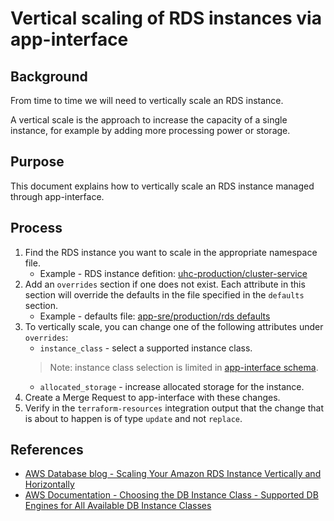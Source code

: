# Vertical scaling of RDS instances via app-interface

## Background

From time to time we will need to vertically scale an RDS instance.

A vertical scale is the approach to increase the capacity of a single instance, for example by adding more processing power or storage.

## Purpose

This document explains how to vertically scale an RDS instance managed through app-interface.

## Process

1. Find the RDS instance you want to scale in the appropriate namespace file.
    * Example - RDS instance defition: [uhc-production/cluster-service](/data/services/uhc/namespaces/uhc-production.yml#L56)
2. Add an `overrides` section if one does not exist. Each attribute in this section will override the defaults in the file specified in the `defaults` section.
    * Example - defaults file: [app-sre/production/rds defaults](/resources/terraform/resources/app-sre/production/rds-1.yml)
3. To vertically scale, you can change one of the following attributes under `overrides`:
    * `instance_class` - select a supported instance class.
    > Note: instance class selection is limited in [app-interface schema](/schemas/openshift/namespace-1.yml#L193).
    * `allocated_storage` - increase allocated storage for the instance.
4. Create a Merge Request to app-interface with these changes.
5. Verify in the `terraform-resources` integration output that the change that is about to happen is of type `update` and not `replace`.

## References

* [AWS Database blog - Scaling Your Amazon RDS Instance Vertically and Horizontally](https://aws.amazon.com/blogs/database/scaling-your-amazon-rds-instance-vertically-and-horizontally/)
* [AWS Documentation - Choosing the DB Instance Class - Supported DB Engines for All Available DB Instance Classes](https://docs.aws.amazon.com/AmazonRDS/latest/UserGuide/Concepts.DBInstanceClass.html#Concepts.DBInstanceClass.Support)
